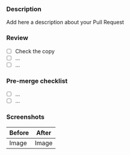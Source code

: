 ### Description

Add here a description about your Pull Request

### Review

- [ ] Check the copy
- [ ] ...
- [ ] ...

### Pre-merge checklist

- [ ] ...
- [ ] ...

### Screenshots
| Before | After |
| ------ | ----- |
| Image  | Image |
